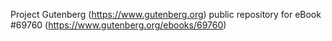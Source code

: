 Project Gutenberg (https://www.gutenberg.org) public repository for
eBook #69760 (https://www.gutenberg.org/ebooks/69760)
